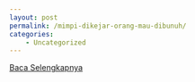 ```yaml
---
layout: post
permalink: /mimpi-dikejar-orang-mau-dibunuh/
categories:
    - Uncategorized
---
```


[Baca Selengkapnya](/06)
